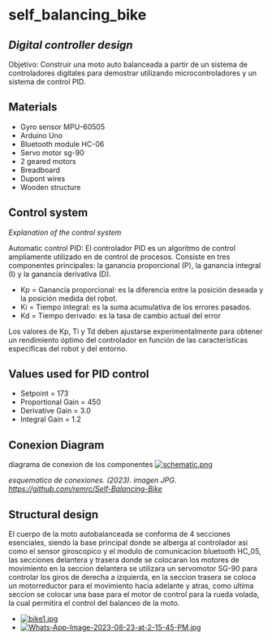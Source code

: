 # self_balancing_bike

## _Digital controller design_
Objetivo: Construir una moto auto balanceada a partir de un sistema de controladores digitales para demostrar utilizando microcontroladores y un sistema de control PID.

## Materials
- Gyro sensor MPU-60505
- Arduino Uno
- Bluetooth module HC-06
- Servo motor sg-90
- 2 geared motors
- Breadboard
- Dupont wires
-	Wooden structure

## Control system
_Explanation of the control system_

Automatic control PID: El controlador PID es un algoritmo de control ampliamente utilizado en de control de procesos. Consiste en tres componentes principales: la ganancia proporcional (P), la ganancia integral (I) y la ganancia derivativa (D).

- Kp = Ganancia proporcional: es la diferencia entre la posición deseada y la posición medida del robot.
- Ki = Tiempo integral: es la suma acumulativa de los errores pasados.
- Kd = Tiempo derivado: es la tasa de cambio actual del error

Los valores de Kp, Ti y Td deben ajustarse experimentalmente para obtener un rendimiento óptimo del controlador en función de las características específicas del robot y del entorno.

## Values ​​used for PID control
- Setpoint = 173
- Proportional Gain = 450
- Derivative Gain = 3.0
- Integral Gain = 1.2

## Conexion Diagram
diagrama de conexion de los componentes
[![schematic.png](https://i.postimg.cc/KcNvSL5y/schematic.png)](https://postimg.cc/F1YQ0YqP)

_esquematico de conexiones. (2023). imagen JPG. https://github.com/remrc/Self-Balancing-Bike_

## Structural design
El cuerpo de la moto autobalanceada se conforma de 4 secciones esenciales, siendo la base principal donde se alberga al controlador asi como el sensor giroscopico y el modulo de comunicacion bluetooth HC_05, las secciones delantera y trasera donde se colocaran los motores de movimiento en la seccion delantera se utilizara un servomotor SG-90 para controlar los giros de derecha a izquierda, en la seccion trasera se coloca un motorreductor para el movimiento hacia adelante y atras, como ultima seccion se colocar una base para el motor de control para la rueda volada, la cual permitira el control del balanceo de la moto.

- [![bike1.jpg](https://i.postimg.cc/DZYh0QpW/bike1.jpg)](https://postimg.cc/2bvMXWDm)
- [![Whats-App-Image-2023-08-23-at-2-15-45-PM.jpg](https://i.postimg.cc/sg9R7C0C/Whats-App-Image-2023-08-23-at-2-15-45-PM.jpg)](https://postimg.cc/G42NnVCX)
